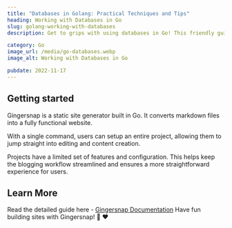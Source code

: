 ```yaml
---
title: "Databases in Golang: Practical Techniques and Tips"
heading: Working with Databases in Go
slug: golang-working-with-databases
description: Get to grips with using databases in Go! This friendly guide walks you through the essentials, from setting up connections to crafting queries.

category: Go
image_url: /media/go-databases.webp
image_alt: Working with Databases in Go

pubdate: 2022-11-17
---
```


## Getting started

Gingersnap is a static site generator built in Go. It converts markdown files into a fully functional website.

With a single command, users can setup an entire project, allowing them to jump straight into editing and content creation.

Projects have a limited set of features and configuration. This helps keep the blogging workflow streamlined and ensures a more straightforward experience for users.

## Learn More

Read the detailed guide here - [Gingersnap Documentation](/docs/)
Have fun building sites with Gingersnap! 🍪 ❤️
